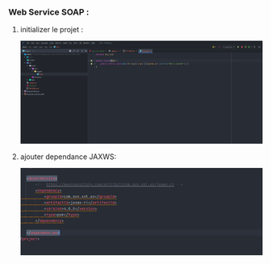 ### Web Service SOAP :

1. initializer le projet :

   <img src="images/img.png" alt="">


2. ajouter dependance JAXWS:
   
   <img src="images/img_1.png" alt="">



